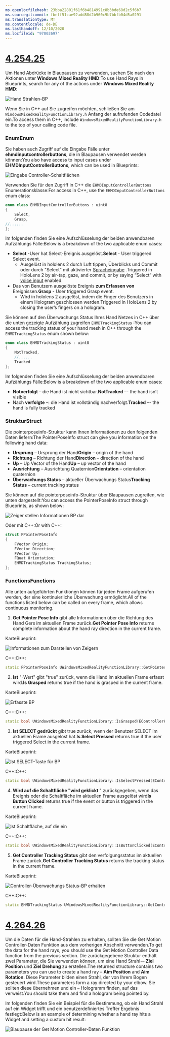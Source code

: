 ```yaml
---
ms.openlocfilehash: 23bba22801f61f6b4814991c8b3bde68d2c5f6b7
ms.sourcegitcommit: fbeff51cae92add88d2b960c9b7bbfb04d5a0291
ms.translationtype: MT
ms.contentlocale: de-DE
ms.lasthandoff: 12/10/2020
ms.locfileid: "97002697"
---
```

# <a name="425"></a>[<span data-ttu-id="4b159-101">4.25</span><span class="sxs-lookup"><span data-stu-id="4b159-101">4.25</span></span>](#tab/425)

<span data-ttu-id="4b159-102">Um Hand Abdrücke in Blaupausen zu verwenden, suchen Sie nach den Aktionen unter **Windows Mixed Reality HMD**:</span><span class="sxs-lookup"><span data-stu-id="4b159-102">To use Hand Rays in Blueprints, search for any of the actions under **Windows Mixed Reality HMD**:</span></span>

![Hand Strahlen-BP](../images/unreal/hand-rays-bp.png)

<span data-ttu-id="4b159-104">Wenn Sie in C++ auf Sie zugreifen möchten, schließen Sie am `WindowsMixedRealityFunctionLibrary.h` Anfang der aufrufenden Codedatei ein.</span><span class="sxs-lookup"><span data-stu-id="4b159-104">To access them in C++, include `WindowsMixedRealityFunctionLibrary.h` to the top of your calling code file.</span></span>

### <a name="enum"></a><span data-ttu-id="4b159-105">Enum</span><span class="sxs-lookup"><span data-stu-id="4b159-105">Enum</span></span>

<span data-ttu-id="4b159-106">Sie haben auch Zugriff auf die Eingabe Fälle unter **ehmdinputcontrollerbuttons**, die in Blaupausen verwendet werden können:</span><span class="sxs-lookup"><span data-stu-id="4b159-106">You also have access to input cases under **EHMDInputControllerButtons**, which can be used in Blueprints:</span></span>

![Eingabe Controller-Schaltflächen](../images/unreal/input-controller-buttons.png)

<span data-ttu-id="4b159-108">Verwenden Sie für den Zugriff in C++ die `EHMDInputControllerButtons` Enumerationsklasse:</span><span class="sxs-lookup"><span data-stu-id="4b159-108">For access in C++, use the `EHMDInputControllerButtons` enum class:</span></span>
```cpp
enum class EHMDInputControllerButtons : uint8
{
    Select,
    Grasp,
//......
};
```

<span data-ttu-id="4b159-109">Im folgenden finden Sie eine Aufschlüsselung der beiden anwendbaren Aufzählungs Fälle:</span><span class="sxs-lookup"><span data-stu-id="4b159-109">Below is a breakdown of the two applicable enum cases:</span></span>

* <span data-ttu-id="4b159-110">**Select** -User hat Select-Ereignis ausgelöst.</span><span class="sxs-lookup"><span data-stu-id="4b159-110">**Select** - User triggered Select event.</span></span>
    * <span data-ttu-id="4b159-111">Ausgelöst in hololens 2 durch Luft tippen, Überblicks und Commit oder durch "Select" mit aktivierter [Spracheingabe](../unreal-voice-input.md) .</span><span class="sxs-lookup"><span data-stu-id="4b159-111">Triggered in HoloLens 2 by air-tap, gaze, and commit, or by saying “Select” with [voice input](../unreal-voice-input.md) enabled.</span></span>
* <span data-ttu-id="4b159-112">Das von Benutzern ausgelöste Ereignis **zum Erfassen von** Ereignissen.</span><span class="sxs-lookup"><span data-stu-id="4b159-112">**Grasp** - User triggered Grasp event.</span></span>
    * <span data-ttu-id="4b159-113">Wird in hololens 2 ausgelöst, indem die Finger des Benutzers in einem Hologram geschlossen werden.</span><span class="sxs-lookup"><span data-stu-id="4b159-113">Triggered in HoloLens 2 by closing the user’s fingers on a hologram.</span></span>

<span data-ttu-id="4b159-114">Sie können auf den Überwachungs Status Ihres Hand Netzes in C++ über die unten gezeigte Aufzählung zugreifen `EHMDTrackingStatus` :</span><span class="sxs-lookup"><span data-stu-id="4b159-114">You can access the tracking status of your hand mesh in C++ through the `EHMDTrackingStatus` enum shown below:</span></span>

```cpp
enum class EHMDTrackingStatus : uint8
{
    NotTracked,
    //......
    Tracked
};
```

<span data-ttu-id="4b159-115">Im folgenden finden Sie eine Aufschlüsselung der beiden anwendbaren Aufzählungs Fälle:</span><span class="sxs-lookup"><span data-stu-id="4b159-115">Below is a breakdown of the two applicable enum cases:</span></span>

* <span data-ttu-id="4b159-116">**Notverfolgt** – die Hand ist nicht sichtbar.</span><span class="sxs-lookup"><span data-stu-id="4b159-116">**NotTracked** –- the hand isn’t visible</span></span>
* <span data-ttu-id="4b159-117">Nach **verfolgte** –: die Hand ist vollständig nachverfolgt.</span><span class="sxs-lookup"><span data-stu-id="4b159-117">**Tracked** –- the hand is fully tracked</span></span>

### <a name="struct"></a><span data-ttu-id="4b159-118">Struktur</span><span class="sxs-lookup"><span data-stu-id="4b159-118">Struct</span></span>

<span data-ttu-id="4b159-119">Die pointerposeinfo-Struktur kann Ihnen Informationen zu den folgenden Daten liefern:</span><span class="sxs-lookup"><span data-stu-id="4b159-119">The PointerPoseInfo struct can give you information on the following hand data:</span></span>

* <span data-ttu-id="4b159-120">**Ursprung** – Ursprung der Hand</span><span class="sxs-lookup"><span data-stu-id="4b159-120">**Origin** – origin of the hand</span></span>
* <span data-ttu-id="4b159-121">**Richtung** – Richtung der Hand</span><span class="sxs-lookup"><span data-stu-id="4b159-121">**Direction** – direction of the hand</span></span>
* <span data-ttu-id="4b159-122">**Up** – Up Vector of the Hand</span><span class="sxs-lookup"><span data-stu-id="4b159-122">**Up** – up vector of the hand</span></span>
* <span data-ttu-id="4b159-123">**Ausrichtung** – Ausrichtung Quaternion</span><span class="sxs-lookup"><span data-stu-id="4b159-123">**Orientation** – orientation quaternion</span></span>
* <span data-ttu-id="4b159-124">**Überwachungs Status** – aktueller Überwachungs Status</span><span class="sxs-lookup"><span data-stu-id="4b159-124">**Tracking Status** – current tracking status</span></span>

<span data-ttu-id="4b159-125">Sie können auf die pointerposeinfo-Struktur über Blaupausen zugreifen, wie unten dargestellt:</span><span class="sxs-lookup"><span data-stu-id="4b159-125">You can access the PointerPoseInfo struct through Blueprints, as shown below:</span></span>

![Zeiger stellen Informationen BP dar](../images/unreal/pointer-pose-info-bp.png)

<span data-ttu-id="4b159-127">Oder mit C++:</span><span class="sxs-lookup"><span data-stu-id="4b159-127">Or with C++:</span></span>

```cpp
struct FPointerPoseInfo
{
    FVector Origin;
    FVector Direction;
    FVector Up;
    FQuat Orientation;
    EHMDTrackingStatus TrackingStatus;
};
```

### <a name="functions"></a><span data-ttu-id="4b159-128">Functions</span><span class="sxs-lookup"><span data-stu-id="4b159-128">Functions</span></span>

<span data-ttu-id="4b159-129">Alle unten aufgeführten Funktionen können für jeden Frame aufgerufen werden, der eine kontinuierliche Überwachung ermöglicht.</span><span class="sxs-lookup"><span data-stu-id="4b159-129">All of the functions listed below can be called on every frame, which allows continuous monitoring.</span></span>

1. <span data-ttu-id="4b159-130">**Get Pointer Pose Info** gibt alle Informationen über die Richtung des Hand Gers im aktuellen Frame zurück.</span><span class="sxs-lookup"><span data-stu-id="4b159-130">**Get Pointer Pose Info** returns complete information about the hand ray direction in the current frame.</span></span>

<span data-ttu-id="4b159-131">Karte</span><span class="sxs-lookup"><span data-stu-id="4b159-131">Blueprint:</span></span>

![Informationen zum Darstellen von Zeigern](../images/unreal/get-pointer-pose-info.png)

<span data-ttu-id="4b159-133">C++:</span><span class="sxs-lookup"><span data-stu-id="4b159-133">C++:</span></span>
```cpp
static FPointerPoseInfo UWindowsMixedRealityFunctionLibrary::GetPointerPoseInfo(EControllerHand hand);
```

2. <span data-ttu-id="4b159-134">**Ist** "-Wert" gibt "true" zurück, wenn die Hand im aktuellen Frame erfasst wird.</span><span class="sxs-lookup"><span data-stu-id="4b159-134">**Is Grasped** returns true if the hand is grasped in the current frame.</span></span>

<span data-ttu-id="4b159-135">Karte</span><span class="sxs-lookup"><span data-stu-id="4b159-135">Blueprint:</span></span>

![Erfasste BP](../images/unreal/is-grasped-bp.png)

<span data-ttu-id="4b159-137">C++:</span><span class="sxs-lookup"><span data-stu-id="4b159-137">C++:</span></span>
```cpp
static bool UWindowsMixedRealityFunctionLibrary::IsGrasped(EControllerHand hand);
```

3. <span data-ttu-id="4b159-138">**Ist SELECT gedrückt** gibt true zurück, wenn der Benutzer SELECT im aktuellen Frame ausgelöst hat.</span><span class="sxs-lookup"><span data-stu-id="4b159-138">**Is Select Pressed** returns true if the user triggered Select in the current frame.</span></span>

<span data-ttu-id="4b159-139">Karte</span><span class="sxs-lookup"><span data-stu-id="4b159-139">Blueprint:</span></span>

![Ist SELECT-Taste für BP](../images/unreal/is-select-pressed-bp.png)

<span data-ttu-id="4b159-141">C++:</span><span class="sxs-lookup"><span data-stu-id="4b159-141">C++:</span></span>
```cpp
static bool UWindowsMixedRealityFunctionLibrary::IsSelectPressed(EControllerHand hand);
```

4. <span data-ttu-id="4b159-142">**Wird auf die Schaltfläche "wird geklickt** " zurückgegeben, wenn das Ereignis oder die Schaltfläche im aktuellen Frame ausgelöst wird</span><span class="sxs-lookup"><span data-stu-id="4b159-142">**Is Button Clicked** returns true if the event or button is triggered in the current frame.</span></span>

<span data-ttu-id="4b159-143">Karte</span><span class="sxs-lookup"><span data-stu-id="4b159-143">Blueprint:</span></span>

![Ist Schaltfläche, auf die ein](../images/unreal/is-button-clicked-bp.png)

<span data-ttu-id="4b159-145">C++:</span><span class="sxs-lookup"><span data-stu-id="4b159-145">C++:</span></span>
```cpp
static bool UWindowsMixedRealityFunctionLibrary::IsButtonClicked(EControllerHand hand, EHMDInputControllerButtons button);
```

5. <span data-ttu-id="4b159-146">**Get Controller Tracking Status** gibt den verfolgungsstatus im aktuellen Frame zurück.</span><span class="sxs-lookup"><span data-stu-id="4b159-146">**Get Controller Tracking Status** returns the tracking status in the current frame.</span></span>

<span data-ttu-id="4b159-147">Karte</span><span class="sxs-lookup"><span data-stu-id="4b159-147">Blueprint:</span></span>

![Controller-Überwachungs Status-BP erhalten](../images/unreal/get-controller-tracking-status-bp.png)

<span data-ttu-id="4b159-149">C++:</span><span class="sxs-lookup"><span data-stu-id="4b159-149">C++:</span></span>
```cpp
static EHMDTrackingStatus UWindowsMixedRealityFunctionLibrary::GetControllerTrackingStatus(EControllerHand hand);
```
# <a name="426"></a>[<span data-ttu-id="4b159-150">4.26</span><span class="sxs-lookup"><span data-stu-id="4b159-150">4.26</span></span>](#tab/426)

<span data-ttu-id="4b159-151">Um die Daten für die Hand-Strahlen zu erhalten, sollten Sie die Get Motion Controller-Daten Funktion aus dem vorherigen Abschnitt verwenden.</span><span class="sxs-lookup"><span data-stu-id="4b159-151">To get the data for the hand rays, you should use the Get Motion Controller Data function from the previous section.</span></span> <span data-ttu-id="4b159-152">Die zurückgegebene Struktur enthält zwei Parameter, die Sie verwenden können, um eine Hand Strahl-– **Ziel Position** und **Ziel Drehung** zu erstellen.</span><span class="sxs-lookup"><span data-stu-id="4b159-152">The returned structure contains two parameters you can use to create a hand ray – **Aim Position** and **Aim Rotation**.</span></span> <span data-ttu-id="4b159-153">Diese Parameter bilden einen Strahl, der von Ihrem Bogen gesteuert wird.</span><span class="sxs-lookup"><span data-stu-id="4b159-153">These parameters form a ray directed by your elbow.</span></span> <span data-ttu-id="4b159-154">Sie sollten diese übernehmen und ein – Hologramm finden, auf das verweist.</span><span class="sxs-lookup"><span data-stu-id="4b159-154">You should take them and find a hologram being pointed by.</span></span>

<span data-ttu-id="4b159-155">Im folgenden finden Sie ein Beispiel für die Bestimmung, ob ein Hand Strahl auf ein Widget trifft und ein benutzerdefiniertes Treffer Ergebnis festlegt:</span><span class="sxs-lookup"><span data-stu-id="4b159-155">Below is an example of determining whether a hand ray hits a Widget and setting a custom hit result:</span></span>

![Blaupause der Get Motion Controller-Daten Funktion](../images/unreal-hand-tracking-img-04.png) 
